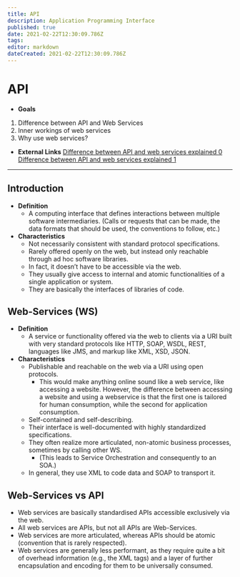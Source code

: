 ```yaml
---
title: API
description: Application Programming Interface
published: true
date: 2021-02-22T12:30:09.786Z
tags: 
editor: markdown
dateCreated: 2021-02-22T12:30:09.786Z
---
```


# API

- **Goals**
1. Difference between API and Web Services
2. Inner workings of web services
3. Why use web services?
- **External Links**
[Difference between API and web services explained 0](https://www.linkedin.com/pulse/difference-between-api-web-service-chitrakannan-balasubramanian/)
[Difference between API and web services explained 1](https://testautomationresources.com/api-testing/differences-web-services-api/)

---

## Introduction

- **Definition**
	- A computing interface that defines interactions between multiple software intermediaries. (Calls or requests that can be made, the data formats that should be used, the conventions to follow, etc.)
- **Characteristics**
	- Not necessarily consistent with standard protocol specifications.
	- Rarely offered openly on the web, but instead only reachable through ad hoc software libraries.
	- In fact, it doesn’t have to be accessible via the web.
	- They usually give access to internal and atomic functionalities of a single application or system.
	- They are basically the interfaces of libraries of code.

## Web-Services (WS)

- **Definition**
	- A service or functionality offered via the web to clients via a URI built with very standard protocols like HTTP, SOAP, WSDL, REST, languages like JMS, and markup like XML, XSD, JSON.
- **Characteristics**
	- Publishable and reachable on the web via a URI using open protocols.
		- This would make anything online sound like a web service, like accessing a website. However, the difference between accessing a website and using a webservice is that the first one is tailored for human consumption, while the second for application consumption.
	- Self-contained and self-describing.
	- Their interface is well-documented with highly standardized specifications.
	- They often realize more articulated, non-atomic business processes, sometimes by calling other WS. 
		- (This leads to Service Orchestration and consequently to an SOA.)
	- In general, they use XML to code data and SOAP to transport it.
  
## Web-Services vs API

- Web services are basically standardised APIs accessible exclusively via the web.	
- All web services are APIs, but not all APIs are Web-Services.
- Web services are more articulated, whereas APIs should be atomic (convention that is rarely respected).
- Web services are generally less performant, as they require quite a bit of overhead information (e.g., the XML tags) and a layer of further encapsulation and encoding for them to be universally consumed.